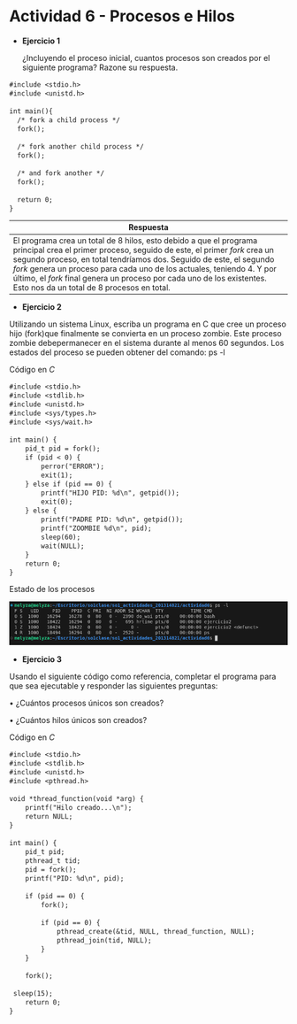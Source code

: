 # Actividad 6 - Procesos e Hilos


- **Ejercicio 1**

  ¿Incluyendo el proceso inicial, cuantos procesos son creados por el siguiente programa? Razone su respuesta.
```
#include <stdio.h>
#include <unistd.h>

int main(){
  /* fork a child process */
  fork();

  /* fork another child process */
  fork();

  /* and fork another */
  fork();

  return 0;
}
```

|Respuesta|
|--|
|El programa crea un total de 8 hilos, esto debido a que el programa principal crea el primer proceso, seguido de este, el primer *fork* crea un segundo proceso, en total tendríamos dos.  Seguido de este, el segundo *fork* genera un proceso para cada uno de los actuales, teniendo 4. Y por último, el *fork* final genera un proceso por cada uno de los existentes. Esto nos da un total de 8 procesos en total. |

- **Ejercicio 2**

Utilizando un sistema Linux, escriba un programa en C que cree un proceso hijo (fork)que finalmente se convierta en un proceso zombie. Este proceso zombie debepermanecer en el sistema durante al menos 60 segundos. Los estados del proceso se pueden obtener del comando: ps -l

Código en *C*

```
#include <stdio.h>
#include <stdlib.h>
#include <unistd.h>
#include <sys/types.h>
#include <sys/wait.h>

int main() {
    pid_t pid = fork(); 
    if (pid < 0) {
        perror("ERROR");
        exit(1);
    } else if (pid == 0) {
        printf("HIJO PID: %d\n", getpid());
        exit(0); 
    } else {
        printf("PADRE PID: %d\n", getpid());
        printf("ZOOMBIE %d\n", pid);
        sleep(60);
        wait(NULL);
    }
    return 0;
}
```

Estado de los procesos

<img src="images/zoombie.png" alt="drawing" width="1000">

- **Ejercicio 3**

Usando el siguiente código como referencia, completar el programa para que sea
ejecutable y responder las siguientes preguntas:

• ¿Cuántos procesos únicos son creados?

• ¿Cuántos hilos únicos son creados?


Código en *C* 

```
#include <stdio.h>
#include <stdlib.h>
#include <unistd.h>
#include <pthread.h>

void *thread_function(void *arg) {
    printf("Hilo creado...\n");
    return NULL;
}

int main() {
    pid_t pid;
    pthread_t tid;
    pid = fork();
    printf("PID: %d\n", pid);

    if (pid == 0) {
        fork();

        if (pid == 0) {
            pthread_create(&tid, NULL, thread_function, NULL);
            pthread_join(tid, NULL);
        }
    }

    fork();

 sleep(15); 
    return 0;
}
```
